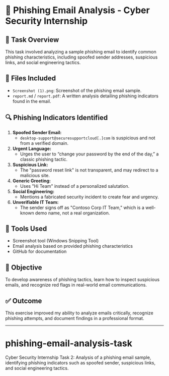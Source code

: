 # 📧 Phishing Email Analysis - Cyber Security Internship

## 📝 Task Overview
This task involved analyzing a sample phishing email to identify common phishing characteristics, including spoofed sender addresses, suspicious links, and social engineering tactics.

## 📂 Files Included
- `Screenshot (1).png`: Screenshot of the phishing email sample.
- `report.md` / `report.pdf`: A written analysis detailing phishing indicators found in the email.

## 🔍 Phishing Indicators Identified
1. **Spoofed Sender Email:** 
   - `desktop-support@securesupportcloud[.]com` is suspicious and not from a verified domain.
2. **Urgent Language:** 
   - Urges the user to “change your password by the end of the day,” a classic phishing tactic.
3. **Suspicious Link:** 
   - The "password reset link" is not transparent, and may redirect to a malicious site.
4. **Generic Greeting:** 
   - Uses "Hi Team" instead of a personalized salutation.
5. **Social Engineering:** 
   - Mentions a fabricated security incident to create fear and urgency.
6. **Unverifiable IT Team:** 
   - The sender signs off as "Contoso Corp IT Team," which is a well-known demo name, not a real organization.

## 🔧 Tools Used
- Screenshot tool (Windows Snipping Tool)
- Email analysis based on provided phishing characteristics
- GitHub for documentation

## 🎯 Objective
To develop awareness of phishing tactics, learn how to inspect suspicious emails, and recognize red flags in real-world email communications.

## ✅ Outcome
This exercise improved my ability to analyze emails critically, recognize phishing attempts, and document findings in a professional format.

---

# phishing-email-analysis-task
Cyber Security Internship Task 2: Analysis of a phishing email sample, identifying phishing indicators such as spoofed sender, suspicious links, and social engineering tactics.
